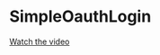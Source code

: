 # SimpleOauthLogin

[Watch the video](https://github.com/karmakarmala/OAuth-App/raw/master/src/assets/demo/demo.mp4)
